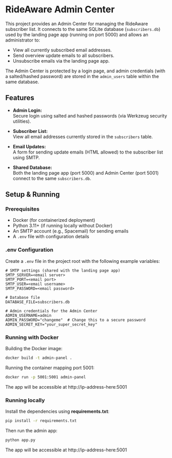 # RideAware Admin Center

This project provides an Admin Center for managing the RideAware subscriber list. It connects to the same SQLite database (`subscribers.db`) used by the landing page app (running on port 5000) and allows an administrator to:

- View all currently subscribed email addresses.
- Send overview update emails to all subscribers.
- Unsubscribe emails via the landing page app.

The Admin Center is protected by a login page, and admin credentials (with a salted/hashed password) are stored in the `admin_users` table within the same database.

## Features

- **Admin Login:**  
  Secure login using salted and hashed passwords (via Werkzeug security utilities).

- **Subscriber List:**  
  View all email addresses currently stored in the `subscribers` table.

- **Email Updates:**  
  A form for sending update emails (HTML allowed) to the subscriber list using SMTP.

- **Shared Database:**  
  Both the landing page app (port 5000) and Admin Center (port 5001) connect to the same `subscribers.db`.

## Setup & Running

### Prerequisites

- Docker (for containerized deployment)
- Python 3.11+ (if running locally without Docker)
- An SMTP account (e.g., Spacemail) for sending emails
- A `.env` file with configuration details

### .env Configuration

Create a `.env` file in the project root with the following example variables:

```env
# SMTP settings (shared with the landing page app)
SMTP_SERVER=<email server>
SMTP_PORT=<email port>
SMTP_USER=<email username>
SMTP_PASSWORD=<email password>

# Database file
DATABASE_FILE=subscribers.db

# Admin credentials for the Admin Center
ADMIN_USERNAME=admin
ADMIN_PASSWORD="changeme"  # Change this to a secure password
ADMIN_SECRET_KEY="your_super_secret_key"
```

### Running with Docker

Building the Docker image:
```sh
docker build -t admin-panel .
```

Running the container mapping port 5001:
```sh
docker run -p 5001:5001 admin-panel
```

The app will be accessible at http://ip-address-here:5001

### Running locally
Install the dependencies using **requirements.txt**:

```sh
pip install -r requirements.txt
```

Then run the admin app:
```sh
python app.py
```

The app will be accessible at http://ip-address-here:5001